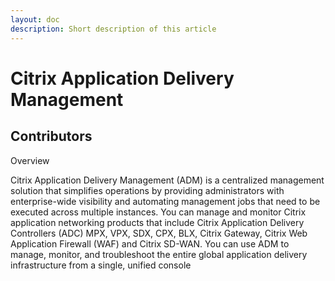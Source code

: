 ```yaml
---
layout: doc
description: Short description of this article
---
```

# Citrix Application Delivery Management

## Contributors



Overview

Citrix Application Delivery Management (ADM) is a centralized management solution that simplifies operations by providing administrators with enterprise-wide visibility and automating management jobs that need to be executed across multiple instances. You can manage and monitor Citrix application networking products that include Citrix Application Delivery Controllers (ADC) MPX, VPX, SDX, CPX, BLX, Citrix Gateway, Citrix Web Application Firewall (WAF) and Citrix SD-WAN. You can use ADM to manage, monitor, and troubleshoot the entire global application delivery infrastructure from a single, unified console

